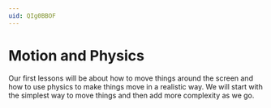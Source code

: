 ```yaml
---
uid: QIg0BBOF
---
```


# Motion and Physics

Our first lessons will be about how to move things around the screen and how to
use physics to make things move in a realistic way. We will start with the
simplest way to move things and then add more complexity as we go.
